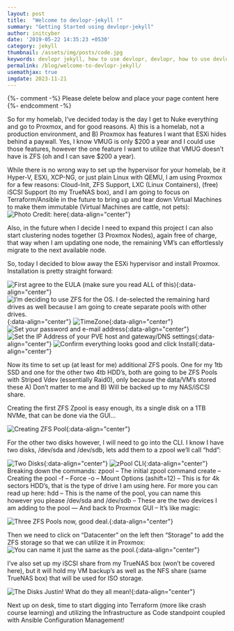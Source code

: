 ```yaml
---
layout: post
title:  "Welcome to devlopr-jekyll !"
summary: "Getting Started using devlopr-jekyll"
author: initcyber
date: '2019-05-22 14:35:23 +0530'
category: jekyll
thumbnail: /assets/img/posts/code.jpg
keywords: devlopr jekyll, how to use devlopr, devlopr, how to use devlopr-jekyll, devlopr-jekyll tutorial,best jekyll themes
permalink: /blog/welcome-to-devlopr-jekyll/
usemathjax: true
imgdate: 2023-11-21
---
```


{%- comment -%} Please delete below and place your page content here {%- endcomment -%}


So for my homelab, I’ve decided today is the day I get to Nuke everything and go to Proxmox, and for good reasons. A) this is a homelab, not a production environment, and B) Proxmox has features I want that ESXi hides behind a paywall. Yes, I know VMUG is only $200 a year and I could use those features, however the one feature I want to utilize that VMUG doesn’t have is ZFS (oh and I can save $200 a year).

While there is no wrong way to set up the hypervisor for your homelab, be it Hyper-V, ESXi, XCP-NG, or just plain Linux with QEMU, I am using Proxmox for a few reasons: Cloud-Init, ZFS Support, LXC (Linux Containers), (free) iSCSI Support (to my TrueNAS box), and I am going to focus on Terraform/Ansible in the future to bring up and tear down Virtual Machines to make them immutable (Virtual Machines are cattle, not pets):
![Photo Credit: [here](https://www.majesticanimals.net/cute-shiba-inu-befriends-cow-and-now-they-cant-stop-cuddling-each-other)](/assets/img/posts/{{page.imgdate}}/2.png){:data-align="center"}

Also, in the future when I decide I need to expand this project I can also start clustering nodes together (3 Proxmox Nodes), again free of charge, that way when I am updating one node, the remaining VM’s can effortlessly migrate to the next available node.

So, today I decided to blow away the ESXi hypervisor and install Proxmox. Installation is pretty straight forward:

![First agree to the EULA (make sure you read ALL of this)](/assets/img/posts/{{page.imgdate}}/3.png){:data-align="center"}
![I’m deciding to use ZFS for the OS. I de-selected the remaining hard drives as well because I am going to create separate pools with other drives.](/assets/img/posts/{{page.imgdate}}/4.png){:data-align="center"}
![TimeZone](/assets/img/posts/{{page.imgdate}}/5.png){:data-align="center"}
![Set your password and e-mail address](/assets/img/posts/{{page.imgdate}}/6.png){:data-align="center"}
![Set the IP Address of your PVE host and gateway/DNS settings](/assets/img/posts/{{page.imgdate}}/7.png){:data-align="center"}
![Confirm everything looks good and click Install](/assets/img/posts/{{page.imgdate}}/8.png){:data-align="center"}

Now its time to set up (at least for me) additional ZFS pools. One for my 1tb SSD and one for the other two 4tb HDD’s, both are going to be ZFS Pools with Striped Vdev (essentially Raid0), only because the data/VM’s stored these
A) Don’t matter to me
and
B) Will be backed up to my NAS/iSCSI share.

Creating the first ZFS Zpool is easy enough, its a single disk on a 1TB NVMe, that can be done via the GUI…

![Creating ZFS Pool](/assets/img/posts/{{page.imgdate}}/9.png){:data-align="center"}

For the other two disks however, I will need to go into the CLI. I know I have two disks, /dev/sda and /dev/sdb, lets add them to a zpool we’ll call “hdd”:

![Two Disks](/assets/img/posts/{{page.imgdate}}/10.png){:data-align="center"}
![zPool CLI](/assets/img/posts/{{page.imgdate}}/11.png){:data-align="center"}
Breaking down the commands:
zpool – The initial zpool command
create – Creating the pool
-f – Force
-o – Mount Options (ashift=12) – This is for 4k sectors HDD’s, that is the type of drive I am using here. For more you can read up here:
hdd – This is the name of the pool, you can name this however you please
/dev/sda and /dev/sdb – These are the two devices I am adding to the pool
—
And back to Proxmox GUI – It’s like magic:

![Three ZFS Pools now, good deal.](/assets/img/posts/{{page.imgdate}}/12.png){:data-align="center"}

Then we need to click on “Datacenter” on the left then “Storage” to add the ZFS storage so that we can utilize it in Proxmox:
![You can name it just the same as the pool.](/assets/img/posts/{{page.imgdate}}/13.png){:data-align="center"}

I’ve also set up my iSCSI share from my TrueNAS box (won’t be covered here), but it will hold my VM backup’s as well as the NFS share (same TrueNAS box) that will be used for ISO storage.

![The Disks Justin! What do they all mean!](/assets/img/posts/{{page.imgdate}}/14.png){:data-align="center"}

Next up on desk, time to start digging into Terraform (more like crash course learning) and utilizing the Infrastructure as Code standpoint coupled with Ansible Configuration Management!


